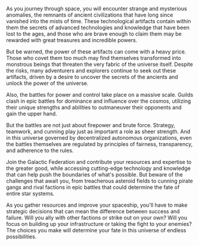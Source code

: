 As you journey through space, you will encounter strange and mysterious anomalies, the remnants of ancient civilizations that have long since vanished into the mists of time. These technological artifacts contain within them the secrets of advanced technologies and knowledge that have been lost to the ages, and those who are brave enough to claim them may be rewarded with great treasures and incredible powers.

But be warned, the power of these artifacts can come with a heavy price. Those who covet them too much may find themselves transformed into monstrous beings that threaten the very fabric of the universe itself. Despite the risks, many adventurers and explorers continue to seek out these artifacts, driven by a desire to uncover the secrets of the ancients and unlock the power of the universe.

Also, the battles for power and control take place on a massive scale. Guilds clash in epic battles for dominance and influence over the cosmos, utilizing their unique strengths and abilities to outmaneuver their opponents and gain the upper hand.

But the battles are not just about firepower and brute force. Strategy, teamwork, and cunning play just as important a role as sheer strength. And in this universe governed by decentralized autonomous organizations, even the battles themselves are regulated by principles of fairness, transparency, and adherence to the rules.

Join the Galactic Federation and contribute your resources and expertise to the greater good, while accessing cutting-edge technology and knowledge that can help push the boundaries of what's possible. But beware of the challenges that await you, from treacherous asteroid fields to cunning pirate gangs and rival factions in epic battles that could determine the fate of entire star systems.

As you gather resources and improve your spaceship, you'll have to make strategic decisions that can mean the difference between success and failure. Will you ally with other factions or strike out on your own? Will you focus on building up your infrastructure or taking the fight to your enemies? The choices you make will determine your fate in this universe of endless possibilities.
